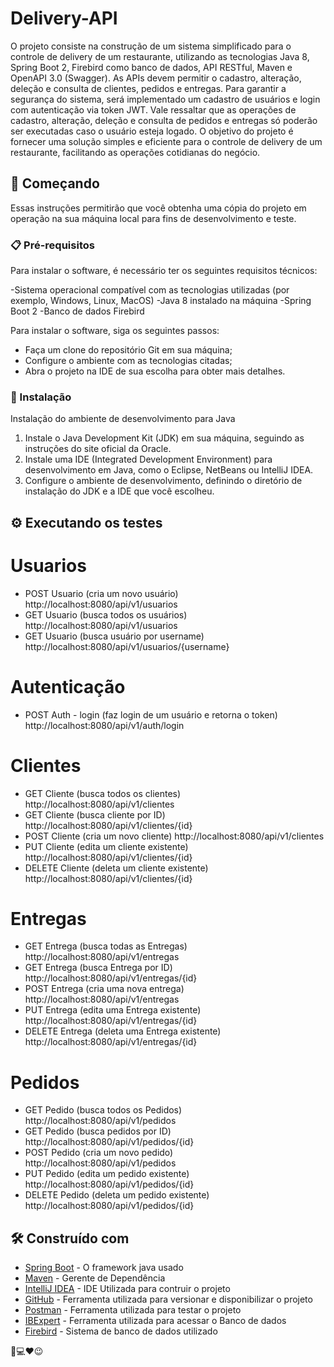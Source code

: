 # Delivery-API

O projeto consiste na construção de um sistema simplificado para o controle de delivery de um restaurante, utilizando as tecnologias Java 8, Spring Boot 2, Firebird como banco de dados, API RESTful, Maven e OpenAPI 3.0 (Swagger). As APIs devem permitir o cadastro, alteração, deleção e consulta de clientes, pedidos e entregas. Para garantir a segurança do sistema, será implementado um cadastro de usuários e login com autenticação via token JWT. Vale ressaltar que as operações de cadastro, alteração, deleção e consulta de pedidos e entregas só poderão ser executadas caso o usuário esteja logado. O objetivo do projeto é fornecer uma solução simples e eficiente para o controle de delivery de um restaurante, facilitando as operações cotidianas do negócio.

## 🚀 Começando

Essas instruções permitirão que você obtenha uma cópia do projeto em operação na sua máquina local para fins de desenvolvimento e teste.


### 📋 Pré-requisitos

Para instalar o software, é necessário ter os seguintes requisitos técnicos:

-Sistema operacional compatível com as tecnologias utilizadas (por exemplo, Windows, Linux, MacOS)
-Java 8 instalado na máquina
-Spring Boot 2
-Banco de dados Firebird

Para instalar o software, siga os seguintes passos:

- Faça um clone do repositório Git em sua máquina;
- Configure o ambiente com as tecnologias citadas;
- Abra o projeto na IDE de sua escolha para obter mais detalhes.

### 🔧 Instalação

Instalação do ambiente de desenvolvimento para Java
1. Instale o Java Development Kit (JDK) em sua máquina, seguindo as instruções do site oficial da Oracle.
2. Instale uma IDE (Integrated Development Environment) para desenvolvimento em Java, como o Eclipse, NetBeans ou IntelliJ IDEA.
3. Configure o ambiente de desenvolvimento, definindo o diretório de instalação do JDK e a IDE que você escolheu.


## ⚙️ Executando os testes

# Usuarios

- POST Usuario (cria um novo usuário)
http://localhost:8080/api/v1/usuarios
- GET Usuario (busca todos os usuários)
http://localhost:8080/api/v1/usuarios
- GET Usuario (busca usuário por username)
http://localhost:8080/api/v1/usuarios/{username}

# Autenticação

- POST Auth - login (faz login de um usuário e retorna o token)
http://localhost:8080/api/v1/auth/login

# Clientes

- GET Cliente (busca todos os clientes)
http://localhost:8080/api/v1/clientes
- GET Cliente (busca cliente por ID)
http://localhost:8080/api/v1/clientes/{id}
- POST Cliente (cria um novo cliente)
http://localhost:8080/api/v1/clientes
- PUT Cliente (edita um cliente existente)
http://localhost:8080/api/v1/clientes/{id}
- DELETE Cliente (deleta um cliente existente)
http://localhost:8080/api/v1/clientes/{id}

# Entregas

- GET Entrega (busca todas as Entregas)
http://localhost:8080/api/v1/entregas
- GET Entrega (busca Entrega por ID)
http://localhost:8080/api/v1/entregas/{id}
- POST Entrega (cria uma nova entrega)
http://localhost:8080/api/v1/entregas
- PUT Entrega (edita uma Entrega existente)
http://localhost:8080/api/v1/entregas/{id}
- DELETE Entrega (deleta uma Entrega existente)
http://localhost:8080/api/v1/entregas/{id}

# Pedidos

- GET Pedido (busca todos os Pedidos)
http://localhost:8080/api/v1/pedidos
- GET Pedido (busca pedidos por ID)
http://localhost:8080/api/v1/pedidos/{id}
- POST Pedido (cria um novo pedido)
http://localhost:8080/api/v1/pedidos
- PUT Pedido (edita um pedido existente)
http://localhost:8080/api/v1/pedidos/{id}
- DELETE Pedido (deleta um pedido existente)
http://localhost:8080/api/v1/pedidos/{id}

## 🛠️ Construído com

* [Spring Boot]([http://www.dropwizard.io/1.0.2/docs/](https://spring.io/projects/spring-boot)) - O framework java usado
* [Maven](https://maven.apache.org/) - Gerente de Dependência
* [IntelliJ IDEA](https://www.jetbrains.com/pt-br/) - IDE Utilizada para contruir o projeto
* [GitHub](https://github.com/) - Ferramenta utilizada para versionar e disponibilizar o projeto
* [Postman](https://www.postman.com/) - Ferramenta utilizada para testar o projeto
* [IBExpert](https://www.ibexpert.net/cms/) - Ferramenta utilizada para acessar o Banco de dados
* [Firebird](https://firebirdsql.org/) - Sistema de banco de dados utilizado

🧠💻❤️😉
